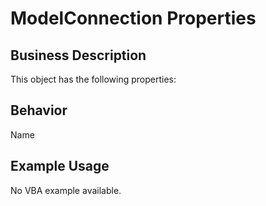 # ModelConnection Properties

## Business Description
This object has the following properties:

## Behavior
Name

## Example Usage
No VBA example available.